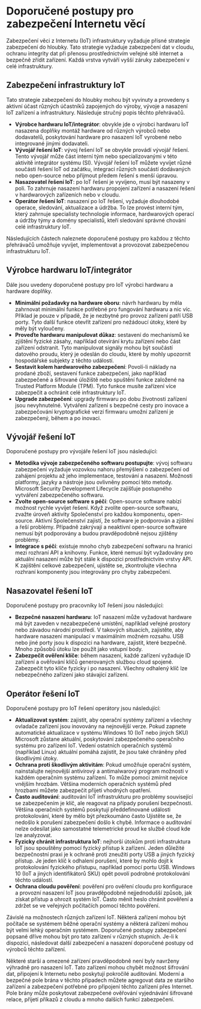 # <a name="internet-of-things-security-best-practices"></a>Doporučené postupy pro zabezpečení Internetu věcí

Zabezpečení věci z Internetu (IoT) infrastruktury vyžaduje přísné strategie zabezpečení do hloubky. Tato strategie vyžaduje zabezpečení dat v cloudu, ochranu integrity dat při přenosu prostřednictvím veřejné sítě internet a bezpečně zřídit zařízení. Každá vrstva vytváří vyšší záruky zabezpečení v celé infrastruktury.

## <a name="secure-an-iot-infrastructure"></a>Zabezpečení infrastruktury IoT

Tato strategie zabezpečení do hloubky mohou být vyvinuty a provedeny s aktivní účast různých účastníků zapojených do výroby, vývoje a nasazení IoT zařízení a infrastruktury. Následuje stručný popis těchto přehrávačů.  

- **Výrobce hardwaru IoT/integrátor**: obvykle jde o výrobci hardwaru IoT nasazena doplňky montáž hardware od různých výrobců nebo dodavatelů, poskytování hardware pro nasazení IoT vyrobené nebo integrované jinými dodavateli.
- **Vývojář řešení IoT**: vývoj řešení IoT se obvykle provádí vývojář řešení. Tento vývojář může část interní tým nebo specializovanými v této aktivitě integrátor systému (SI). Vývojář řešení IoT můžete vyvíjet různé součásti řešení IoT od začátku, integraci různých součástí dodávaných nebo open-source nebo přijmout předem řešení s menší úpravou.
- **Nasazovatel řešení IoT**: po IoT řešení je vyvíjeno, musí být nasazeny v poli. To zahrnuje nasazení hardwaru propojení zařízení a nasazení řešení v hardwarových zařízeních nebo v cloudu.
- **Operátor řešení IoT**: nasazení po IoT řešení, vyžaduje dlouhodobé operace, sledování, aktualizace a údržba. To lze provést interní tým, který zahrnuje specialisty technologie informace, hardwarových operací a údržby týmy a domény specialistů, kteří sledování správné chování celé infrastruktury IoT.

Následujících částech naleznete doporučené postupy pro každou z těchto přehrávačů umožňuje vyvíjet, implementovat a provozovat zabezpečenou infrastrukturu IoT.

## <a name="iot-hardware-manufacturerintegrator"></a>Výrobce hardwaru IoT/integrátor

Dále jsou uvedeny doporučené postupy pro IoT výrobci hardwaru a hardware doplňky.

- **Minimální požadavky na hardware oboru**: návrh hardwaru by měla zahrnovat minimální funkce potřebné pro fungování hardwaru a nic víc. Příklad je pouze v případě, že je nezbytné pro provoz zařízení patří USB porty. Tyto další funkce otevřít zařízení pro nežádoucí útoky, které by měly být vyloučeny.
- **Proveďte hardwaru manipulovat důkaz**: sestavení do mechanismů ke zjištění fyzické zásahy, například otevírání krytu zařízení nebo část zařízení odstranit. Tyto manipulovat signály mohou být součástí datového proudu, který je odeslán do cloudu, které by mohly upozornit hospodářské subjekty z těchto událostí.
- **Sestavit kolem hardwarového zabezpečení**: Povolí-li náklady na prodané zboží, sestavení funkce zabezpečení, jako například zabezpečené a šifrované úložiště nebo spuštění funkce založené na Trusted Platform Module (TPM). Tyto funkce musíte zařízení více zabezpečit a ochránit celé infrastruktury IoT.
- **Upgrade zabezpečení**: upgrady firmwaru po dobu životnosti zařízení jsou nevyhnutelné. Vytváření zařízení s bezpečné cesty pro inovace a zabezpečování kryptografické verzí firmwaru umožní zařízení je zabezpečený, během a po inovaci.

## <a name="iot-solution-developer"></a>Vývojář řešení IoT

Doporučené postupy pro vývojáře řešení IoT jsou následující:

- **Metodika vývoje zabezpečeného softwaru postupujte**: vývoj softwaru zabezpečení vyžaduje vozovkou nahoru přemýšlení o zabezpečení od zahájení projektu až jeho implementace, testování a nasazení. Možnosti platformy, jazyky a nástroje jsou ovlivněny pomocí této metody. Microsoft Security Development Lifecycle zajišťuje postupného vytváření zabezpečeného softwaru.
- **Zvolte open-source software s péčí**: Open-source software nabízí možnost rychle vyvíjet řešení. Když zvolíte open-source softwaru, zvažte úroveň aktivity Společenství pro každou komponentu, open-source. Aktivní Společenství zajistí, že software je podporován a zjištění a řeší problémy. Případně zakrývají a neaktivní open-source software nemusí být podporovány a budou pravděpodobně nejsou zjištěny problémy.
- **Integrace s péčí**: existuje mnoho chyb zabezpečení softwaru na hranici mezi rozhraní API a knihovny. Funkce, které nemusí být vyžadovány pro aktuální nasazení může být stále k dispozici prostřednictvím vrstvy API. K zajištění celkové zabezpečení, ujistěte se, zkontrolujte všechna rozhraní komponenty jsou integrovány pro chyby zabezpečení.      

## <a name="iot-solution-deployer"></a>Nasazovatel řešení IoT

Doporučené postupy pro pracovníky IoT řešení jsou následující:

- **Bezpečné nasazení hardwaru**: IoT nasazení může vyžadovat hardware má být zaveden v nezabezpečené umístění, například veřejné prostory nebo závadou národní prostředí. V takových situacích, zajistěte, aby hardware nasazení manipulací v maximálním možném rozsahu. USB nebo jiné porty jsou k dispozici na hardware, zajistit, které bezpečně. Mnoho způsobů útoku lze použít jako vstupní body.
- **Zabezpečit ověření klíče**: během nasazení, každé zařízení vyžaduje ID zařízení a ověřování klíčů generovaných službou cloud spojené. Zabezpečit tyto klíče fyzicky i po nasazení. Všechny odhalený klíč lze nebezpečného zařízení jako stávající zařízení.

## <a name="iot-solution-operator"></a>Operátor řešení IoT

Doporučené postupy pro IoT řešení operátory jsou následující:

- **Aktualizovat systém**: zajistit, aby operační systémy zařízení a všechny ovladače zařízení jsou inovovány na nejnovější verze. Pokud zapnete automatické aktualizace v systému Windows 10 (IoT nebo jiných SKU) Microsoft zůstane aktuální, poskytování zabezpečeného operačního systému pro zařízení IoT. Vedení ostatních operačních systémů (například Linux) aktuální pomáhá zajistit, že jsou také chráněny před škodlivými útoky.
- **Ochrana proti škodlivým aktivitám**: Pokud umožňuje operační systém, nainstalujte nejnovější antivirový a antimalwarový program možnosti v každém operačním systému zařízení. To může pomoci zmírnit nejvíce vnějším hrozbám. Většina moderních operačních systémů před hrozbami můžete zabezpečit přijetí vhodných opatření.
- **Často auditování**: auditování IoT infrastrukturu pro problémy související se zabezpečením je klíč, ale reagovat na případy porušení bezpečnosti. Většina operačních systémů poskytují předdefinované události protokolování, které by mělo být přezkoumáno často Ujistěte se, že nedošlo k porušení zabezpečení došlo k chybě. Informace o auditování nelze odesílat jako samostatné telemetrické proud ke službě cloud kde lze analyzovat.
- **Fyzicky chránit infrastruktura IoT**: nejhorší útokům proti infrastruktura IoT jsou spouštěny pomocí fyzický přístup k zařízení. Jeden důležité bezpečnostní praxi je k ochraně proti zneužití porty USB a jiných fyzický přístup. Je jeden klíč k odhalení porušení, které by mohlo dojít k protokolování fyzického přístupu, například pomocí portu USB. Windows 10 (IoT a jiných identifikátorů SKU) opět povolí podrobné protokolování těchto událostí.
- **Ochrana cloudu pověření**: pověření pro ověření cloudu pro konfigurace a provozní nasazení IoT jsou pravděpodobně nejjednodušší způsob, jak získat přístup a ohrozit systém IoT. Často měnit heslo chránit pověření a zdržet se ve veřejných počítačích pomocí těchto pověření.

Závislé na možnostech různých zařízení IoT. Některá zařízení mohou být počítače se systémem běžné operační systémy a některá zařízení mohou být velmi lehký operačním systémem. Doporučené postupy zabezpečení popsané dříve mohou být pro tato zařízení v různých stupních. Je-li k dispozici, následovat další zabezpečení a nasazení doporučené postupy od výrobců těchto zařízení.

Některé starší a omezené zařízení pravděpodobně není byly navrženy výhradně pro nasazení IoT. Tato zařízení mohou chybět možnost šifrování dat, připojení k Internetu nebo poskytují pokročilé auditování. Moderní a bezpečné pole brána v těchto případech můžete agregovat data ze staršího zařízení a zabezpečení potřebné pro připojení těchto zařízení přes Internet. Pole brány může poskytovat zabezpečené ověřování vyjednávání šifrované relace, přijetí příkazů z cloudu a mnoho dalších funkcí zabezpečení.
